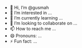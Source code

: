 - 👋 Hi, I’m @gusmah
- 👀 I’m interested in ...
- 🌱 I’m currently learning ...
- 💞️ I’m looking to collaborate on ...
- 📫 How to reach me ...
- 😄 Pronouns: ...
- ⚡ Fun fact: ...

<!---
gusmah/gusmah is a ✨ special ✨ repository because its `README.md` (this file) appears on your GitHub profile.
You can click the Preview link to take a look at your changes.
--->
